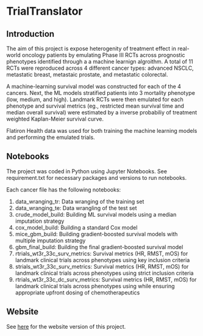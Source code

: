 # TrialTranslator

## Introduction
The aim of this project is expose heterogenity of treatment effect in real-world oncology patients by emulating Phase III RCTs across prognostic phenotypes identified through a a machine learnign algroithm. A total of 11 RCTs were reproduced across 4 different cancer types: advanced NSCLC, metastatic breast, metastaic prostate, and metastatic colorectal. 

A machine-learning survival model was constructed for each of the 4 cancers. Next, the ML models stratified patients into 3 mortality phenotype (low, medium, and high). Landmark RCTs were then emulated for each phenotype and survival metrics (eg., restricted mean survival time and median overall survival) were estimated by a inverse probabiliy of treatment weighted Kaplan-Meier survival curve. 

Flatiron Health data was used for both training the machine learning models and performing the emulated trials. 

## Notebooks
The project was coded in Python using Jupyter Notebooks. See requirement.txt for necessary packages and versions to run notebooks. 

Each cancer file has the following notebooks: 
1. data_wranging_tr: Data wranging of the training set
2. data_wranging_te: Data wrangling of the test set 
3. crude_model_build: Building ML survival models using a median imputation strategy
4. cox_model_build: Building a standard Cox model
5. mice_gbm_build: Building gradient-boosted survival models with multiple imputation strategy 
6. gbm_final_build: Building the final gradient-boosted survival model 
7. rtrials_wt3r_33c_surv_metrics: Survival metrics (HR, RMST, mOS) for landmark clinical trials across phenotypes using key inclusion criteria
8. strials_wt3r_33c_surv_metrics: Survival metrics (HR, RMST, mOS) for landmark clinical trials across phenotypes using strict inclusion criteria
9. rtrials_wt3r_33c_dc_surv_metrics: Survival metrics (HR, RMST, mOS) for landmark clinical trials across phenotypes using while ensuring appropriate upfront dosing of chemotherapeutics 

## Website
See [here](https://github.com/xavier-orcutt/TrialTranslator-webtool) for the website version of this project. 
